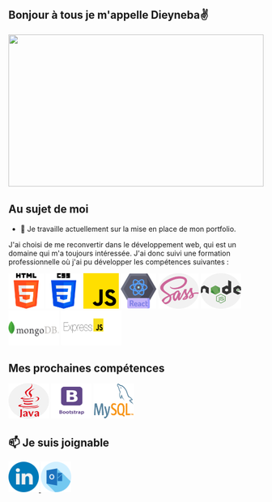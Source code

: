 ## Bonjour à tous je m'appelle Dieyneba✌️


<img src="https://user-images.githubusercontent.com/94062526/216990094-bca769b2-3dd1-45b1-acdf-c62939ddc522.jpg" width="100%" height="300px" objectif-fit="cover" />


## Au sujet de moi

- 🔭 Je travaille actuellement sur la mise en place de mon portfolio.

<p>J'ai choisi de me reconvertir dans le développement web, qui est un domaine qui m'a toujours intéressée. J'ai donc suivi une formation  professionnelle où j'ai pu développer les compétences suivantes :<p/>


<div>
<img src="https://github.com/dieynebafofana/dieynebafofana/blob/main/html-5%20(1).png" width="70px" height="70px" border-radius="25px"/>  <img src="https://github.com/dieynebafofana/dieynebafofana/blob/main/css-3.png" width="70px" height="70px"/>  <img src="https://github.com/dieynebafofana/dieynebafofana/blob/main/js.png" width="70px" height="70px"/> 
  <img src="https://github.com/dieynebafofana/dieynebafofana/blob/main/react%20(1).png" width="70px" height="70px"/>  <img src="https://github.com/dieynebafofana/dieynebafofana/blob/main/sass.png" width="80px" height="70px" objectif-fit="cover"/>  <img src="https://github.com/dieynebafofana/dieynebafofana/blob/main/nodejs.png"  width="80px" height="70px" objectif-fit="cover"/>  <img src="https://github.com/dieynebafofana/dieynebafofana/blob/main/MongoDB-Logo.png"  width="100px" height="70px" objectif-fit="cover"/>
 <img src="https://github.com/dieynebafofana/dieynebafofana/blob/main/express-logo-397x180.png" width="120px" height="70px"/>
<div/>


## Mes prochaines compétences 
  
<div>
<img src="https://github.com/dieynebafofana/dieynebafofana/blob/main/java.png" width="80px" height="70px"/>  <img src="https://github.com/dieynebafofana/dieynebafofana/blob/main/bootstrapIcon.png" width="80px" height="70px"/> <img src="https://github.com/dieynebafofana/dieynebafofana/blob/main/logo-mysql.png" width="80px" height="70px"/>
<div/>



## 📫 Je suis joignable
  
<div>
  <a href="https://www.linkedin.com/in/dieyneba-fofana">
<img src="https://github.com/dieynebafofana/dieynebafofana/blob/main/linkedin.png" width="60px" height="60px"/> <a/> <a href="mailto:dieynebafofana@hotmail.fr"> <img src="https://github.com/dieynebafofana/dieynebafofana/blob/main/outlook%20(1).png" width="60px" height="60px"/><a/>
<div/>
